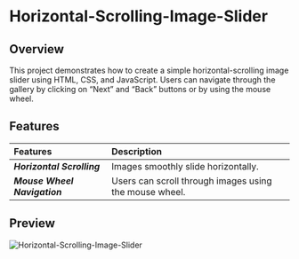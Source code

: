 # Horizontal-Scrolling-Image-Slider

## Overview
This project demonstrates how to create a simple horizontal-scrolling image slider using HTML, CSS, and JavaScript. Users can navigate through the gallery by clicking on “Next” and “Back” buttons or by using the mouse wheel.

## Features
| Features | Description | 
|:------------------|:----------|
| ***Horizontal Scrolling*** | Images smoothly slide horizontally.|
| ***Mouse Wheel Navigation*** | Users can scroll through images using the mouse wheel.|

## Preview
![Horizontal-Scrolling-Image-Slider]()
